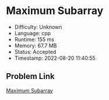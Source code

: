 # Maximum Subarray

- Difficulty: Unknown
- Language: cpp
- Runtime: 155 ms
- Memory: 67.7 MB
- Status: Accepted
- Timestamp: 2022-08-20 11:40:55

## Problem Link
[Maximum Subarray](https://leetcode.com/problems/maximum-subarray)

